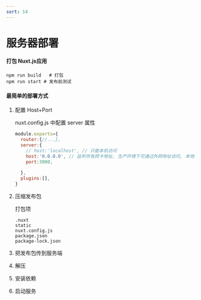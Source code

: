 ```yaml
---
sort: 14
---
```


# 服务器部署
#### 打包 Nuxt.js应用

```
npm run build	# 打包
npm run start # 发布前测试
```



#### 最简单的部署方式

1. 配置 Host+Port

   nuxt.config.js 中配置 server 属性

   ```javascript
   module.exports={
     router:{//...},
     server:{
       // host:'localhost', // 只能本机访问
       host:'0.0.0.0', // 监听所有网卡地址, 生产环境下可通过外网地址访问, 本地环境可通过局域网访问
       port:3000,
       
     },
     plugins:[],
   }
   ```

   

2. 压缩发布包

   打包项

   ```
   .nuxt
   static
   nuxt.config.js
   package.json
   package-lock.json
   ```

   

3. 把发布包传到服务端

4. 解压

5. 安装依赖

6. 启动服务